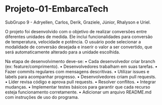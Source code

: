 # Projeto-01-EmbarcaTech

SubGrupo 9 - Adryellen, Carlos, Derik, Graziele, Júnior, Rhalyson e Uriel.

O projeto foi desenvolvido com o objetivo de realizar conversões entre diferentes unidades de medida. Ele inclui funcionalidades para conversão de temperatura, velocidade e potência.
O usuário pode selecionar a modalidade de conversão desejada e inserir o valor a ser convertido, que será automaticamente alterado para a unidade escolhida.

Na etapa de desenvolvimento deve-se:
• Cada desenvolvedor criar branch (ex: feature/comprimento).
• Desenvolvedores trabalham em suas tarefas.
• Fazer commits regulares com mensagens descritivas.
• Utilizar issues e labels para acompanhar progresso.
• Desenvolvedores criam pull requests.
• Líder revisa código e aprova pull requests.
• Resolver conflitos.
• Integrar mudanças.
• Implementar testes básicos para garantir que cada recurso esteja funcionamento corretamente.
• Adicionar um arquivo README.md com instruções de uso do programa.

